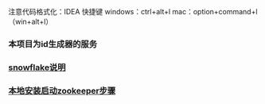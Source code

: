 注意代码格式化：IDEA
快捷键 windows：ctrl+alt+l   mac：option+command+l（win+alt+l）

### 本项目为id生成器的服务

### [snowflake说明](https://github.com/skyywj/Dubbo-Service-API/blob/master/introduce/idservice.md)

### [本地安装启动zookeeper步骤](./introduce/zookeeper.md)
